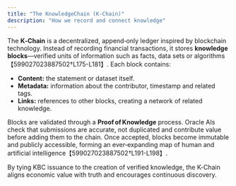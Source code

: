 ```yaml
---
title: "The KnowledgeChain (K‑Chain)"
description: "How we record and connect knowledge"
---
```


The **K‑Chain** is a decentralized, append‑only ledger inspired by blockchain technology. Instead of recording financial transactions, it stores **knowledge blocks**—verified units of information such as facts, data sets or algorithms【599027023887502†L175-L181】. Each block contains:

- **Content:** the statement or dataset itself.
- **Metadata:** information about the contributor, timestamp and related tags.
- **Links:** references to other blocks, creating a network of related knowledge.

Blocks are validated through a **Proof of Knowledge** process. Oracle AIs check that submissions are accurate, not duplicated and contribute value before adding them to the chain. Once accepted, blocks become immutable and publicly accessible, forming an ever‑expanding map of human and artificial intelligence【599027023887502†L191-L198】.

By tying KBC issuance to the creation of verified knowledge, the K‑Chain aligns economic value with truth and encourages continuous discovery.